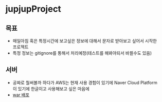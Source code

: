 # jupjupProject

## 목표
* 매일아침 혹은 특정시간에 보고싶은 정보에 대해서 문자로 받아보고 싶어서 시작한 프로젝트
* 특정 정보는 gitignore를 통해서 처리예정(테스트를 해봐야되서 바뀔수도 있음)

## 서버
* 공짜로 뭘써볼까 하다가 AWS는 현재 사용 경험이 있기에 Naver Cloud Platform이 있기에 한글이고 사용해보고 싶은 마음에 
* [war 배포](https://medium.com/@SlackBeck/spring-boot-%EC%9B%B9-%EC%95%A0%ED%94%8C%EB%A6%AC%EC%BC%80%EC%9D%B4%EC%85%98%EC%9D%84-war%EB%A1%9C-%EB%B0%B0%ED%8F%AC%ED%95%A0-%EB%95%8C-%EC%99%9C-springbootservletinitializer%EB%A5%BC-%EC%83%81%EC%86%8D%ED%95%B4%EC%95%BC-%ED%95%98%EB%8A%94%EA%B1%B8%EA%B9%8C-a07b6fdfbbde)
